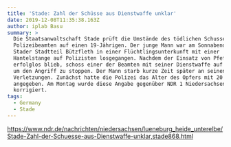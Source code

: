 ```yaml
---
title: 'Stade: Zahl der Schüsse aus Dienstwaffe unklar'
date: 2019-12-08T11:35:38.163Z
author: iplab Basu
summary: >
  Die Staatsanwaltschaft Stade prüft die Umstände des tödlichen Schusses eines
  Polizeibeamten auf einen 19-Jährigen. Der junge Mann war am Sonnabend im
  Stader Stadtteil Bützfleth in einer Flüchtlingsunterkunft mit einer
  Hantelstange auf Polizisten losgegangen. Nachdem der Einsatz von Pfefferspray
  erfolglos blieb, schoss einer der Beamten mit seiner Dienstwaffe auf den Mann,
  um den Angriff zu stoppen. Der Mann starb kurze Zeit später an seinen
  Verletzungen. Zunächst hatte die Polizei das Alter des Opfers mit 20 Jahren
  angegeben. Am Montag wurde diese Angabe gegenüber NDR 1 Niedersachsen
  korrigiert.
tags:
  - Germany
  - Stade
---
```

<https://www.ndr.de/nachrichten/niedersachsen/lueneburg_heide_unterelbe/Stade-Zahl-der-Schuesse-aus-Dienstwaffe-unklar,stade868.html>
